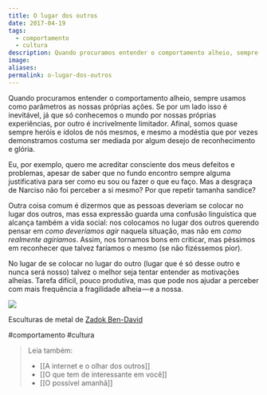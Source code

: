 ```yaml
---
title: O lugar dos outros
date: 2017-04-19
tags:
  - comportamento
  - cultura
description: Quando procuramos entender o comportamento alheio, sempre usamos como parâmetros as nossas próprias ações. Se por um lado isso é…
image: 
aliases:
permalink: o-lugar-dos-outros
---
```

Quando procuramos entender o comportamento alheio, sempre usamos como parâmetros as nossas próprias ações. Se por um lado isso é inevitável, já que só conhecemos o mundo por nossas próprias experiências, por outro é incrivelmente limitador. Afinal, somos quase sempre heróis e ídolos de nós mesmos, e mesmo a modéstia que por vezes demonstramos costuma ser mediada por algum desejo de reconhecimento e glória.

Eu, por exemplo, quero me acreditar consciente dos meus defeitos e problemas, apesar de saber que no fundo encontro sempre alguma justificativa para ser como eu sou ou fazer o que eu faço. Mas a desgraça de Narciso não foi perceber a si mesmo? Por que repetir tamanha sandice?

Outra coisa comum é dizermos que as pessoas deveriam se colocar no lugar dos outros, mas essa expressão guarda uma confusão linguística que alcança também a vida social: nos colocamos no lugar dos outros querendo pensar em _como deveríamos agir_ naquela situação, mas não em _como realmente agiríamos_. Assim, nos tornamos bons em criticar, mas péssimos em reconhecer que talvez faríamos o mesmo (se não fizéssemos pior).

No lugar de se colocar no lugar do outro (lugar que é só desse outro e nunca será nosso) talvez o melhor seja tentar entender as motivações alheias. Tarefa difícil, pouco produtiva, mas que pode nos ajudar a perceber com mais frequência a fragilidade alheia — e a nossa.

<img src="/assets/img/o-lugar-dos outros-medium.jpeg">

Esculturas de metal de [Zadok Ben-David](http://zadokbendavid.com/)


#comportamento #cultura

> Leia também:
> - [[A internet e o olhar dos outros]]
> - [[O que tem de interessante em você]]
> - [[O possível amanhã]]